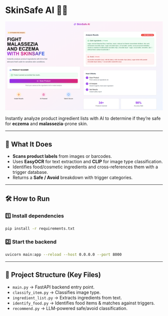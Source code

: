 # SkinSafe AI 🧴🤖

![SkinSafe AI Demo](demo.png)

Instantly analyze product ingredient lists with AI to determine if they’re safe for **eczema** and **malassezia**-prone skin.

---

## 🚀 What It Does

* **Scans product labels** from images or barcodes.
* Uses **EasyOCR** for text extraction and **CLIP** for image type classification.
* Identifies food/cosmetic ingredients and cross-references them with a trigger database.
* Returns a **Safe / Avoid** breakdown with trigger categories.

---

## 🛠 How to Run

### 1️⃣ Install dependencies

```bash
pip install -r requirements.txt
```

### 2️⃣ Start the backend

```bash
uvicorn main:app --reload --host 0.0.0.0 --port 8000
```

---

## 📂 Project Structure (Key Files)

* `main.py` → FastAPI backend entry point.
* `classify_item.py` → Classifies image type.
* `ingredient_list.py` → Extracts ingredients from text.
* `identify_food.py` → Identifies food items & matches against triggers.
* `recommend.py` → LLM-powered safe/avoid classification.
